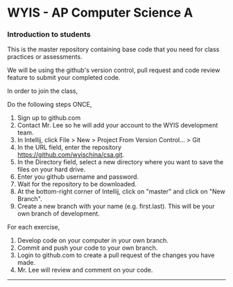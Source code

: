 # WYIS - AP Computer Science A

### Introduction to students

This is the master repository containing base code that you need for class practices or assessments.

We will be using the github's version control, pull request and code review feature to submit your completed code. 

In order to join the class, 

Do the following steps ONCE,
1. Sign up to github.com
2. Contact Mr. Lee so he will add your account to the WYIS development team.
3. In Intellij, click File > New > Project From Version Control... > Git
4. In the URL field, enter the repository https://github.com/wyischina/csa.git.
5. In the Directory field, select a new directory where you want to save the files on your hard drive.
5. Enter you github username and password. 
5. Wait for the repository to be downloaded.
5. At the bottom-right corner of Intellij, click on "master" and click on "New Branch".
5. Create a new branch with your name (e.g. first.last). This will be your own branch of development.


For each exercise,
1. Develop code on your computer in your own branch.
2. Commit and push your code to your own branch.
3. Login to github.com to create a pull request of the changes you have made.
4. Mr. Lee will review and comment on your code.
------
